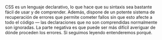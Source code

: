 CSS es un lenguaje declarativo, lo que hace que su sintaxis sea bastante fácil de usar y de comprender. Además, dispone de un potente sistema de recuperación de errores que permite cometer fallos sin que esto afecte a todo el código — las declaraciones que no son comprendidas normalmente son ignoradas. La parte negativa es que puede ser más difícil averiguar de dónde proceden los errores. Si seguimos leyendo entenderemos porqué.
